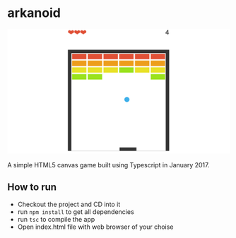 # arkanoid

![Screenshot](screenshot2.png)

A simple HTML5 canvas game built using Typescript in January 2017.

## How to run
 - Checkout the project and CD into it
 - run `npm install` to get all dependencies
 - run `tsc` to compile the app
 - Open index.html file with web browser of your choise
